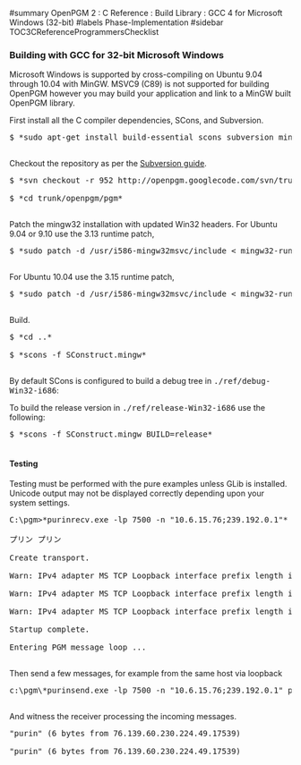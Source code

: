 ﻿#summary OpenPGM 2 : C Reference : Build Library : GCC 4 for Microsoft Windows (32-bit)
#labels Phase-Implementation
#sidebar TOC3CReferenceProgrammersChecklist
### Building with GCC for 32-bit Microsoft Windows ###
Microsoft Windows is supported by cross-compiling on Ubuntu 9.04 through 10.04 with MinGW.  MSVC9 (C89) is not supported for building OpenPGM however you may build your application and link to a MinGW built OpenPGM library.

First install all the C compiler dependencies, SCons, and Subversion.
<pre>
$ *sudo apt-get install build-essential scons subversion mingw32*<br>
</pre>
Checkout the repository as per the [Subversion guide](http://code.google.com/p/openpgm/source/checkout).
<pre>
$ *svn checkout -r 952 http://openpgm.googlecode.com/svn/trunk *<br>
$ *cd trunk/openpgm/pgm*<br>
</pre>
Patch the mingw32 installation with updated Win32 headers.  For Ubuntu 9.04 or 9.10 use the 3.13 runtime patch,
<pre>
$ *sudo patch -d /usr/i586-mingw32msvc/include < mingw32-runtime_3.13-1openpgm3.diff*<br>
</pre>
For Ubuntu 10.04 use the 3.15 runtime patch,
<pre>
$ *sudo patch -d /usr/i586-mingw32msvc/include < mingw32-runtime_3.15.2-0openpgm1.diff*<br>
</pre>
Build.
<pre>
$ *cd ..*<br>
$ *scons -f SConstruct.mingw*<br>
</pre>
By default SCons is configured to build a debug tree in <tt>./ref/debug-Win32-i686</tt>:

To build the release version in <tt>./ref/release-Win32-i686</tt> use the following:
<pre>
$ *scons -f SConstruct.mingw BUILD=release*<br>
</pre>

#### Testing ####
Testing must be performed with the pure examples unless GLib is installed.  Unicode output may not be displayed correctly depending upon your system settings.
<pre>
C:\pgm>*purinrecv.exe -lp 7500 -n "10.6.15.76;239.192.0.1"*<br>
プリン プリン<br>
Create transport.<br>
Warn: IPv4 adapter MS TCP Loopback interface prefix length is 0, overriding to 32.<br>
Warn: IPv4 adapter MS TCP Loopback interface prefix length is 0, overriding to 32.<br>
Warn: IPv4 adapter MS TCP Loopback interface prefix length is 0, overriding to 32.<br>
Startup complete.<br>
Entering PGM message loop ...<br>
</pre>
Then send a few messages, for example from the same host via loopback
<pre>
c:\pgm\*purinsend.exe -lp 7500 -n "10.6.15.76;239.192.0.1" purin purin*<br>
</pre>
And witness the receiver processing the incoming messages.
<pre>
"purin" (6 bytes from 76.139.60.230.224.49.17539)<br>
"purin" (6 bytes from 76.139.60.230.224.49.17539)<br>
</pre>